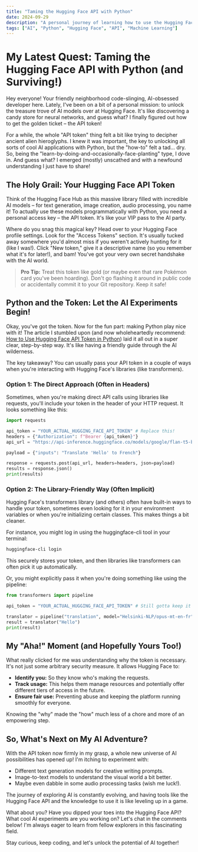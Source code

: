 ```yaml
---
title: "Taming the Hugging Face API with Python"
date: 2024-09-29
description: "A personal journey of learning how to use the Hugging Face API with Python, from obtaining an API token to implementing it in your code."
tags: ["AI", "Python", "Hugging Face", "API", "Machine Learning"]
---
```


# My Latest Quest: Taming the Hugging Face API with Python (and Surviving!)

Hey everyone! Your friendly neighborhood code-slinging, AI-obsessed developer here. Lately, I've been on a bit of a personal mission: to unlock the treasure trove of AI models over at Hugging Face. It's like discovering a candy store for neural networks, and guess what? I finally figured out how to get the golden ticket – the API token!

For a while, the whole "API token" thing felt a bit like trying to decipher ancient alien hieroglyphs. I knew it was important, the key to unlocking all sorts of cool AI applications with Python, but the "how-to" felt a tad… dry. So, being the "learn-by-doing-and-occasionally-face-planting" type, I dove in. And guess what? I emerged (mostly) unscathed and with a newfound understanding I just have to share!

## The Holy Grail: Your Hugging Face API Token

Think of the Hugging Face Hub as this massive library filled with incredible AI models – for text generation, image creation, audio processing, you name it! To actually use these models programmatically with Python, you need a personal access key – the API token. It's like your VIP pass to the AI party.

Where do you snag this magical key? Head over to your Hugging Face profile settings. Look for the "Access Tokens" section. It's usually tucked away somewhere you'd almost miss if you weren't actively hunting for it (like I was!). Click "New token," give it a descriptive name (so you remember what it's for later!), and bam! You've got your very own secret handshake with the AI world.

> **Pro Tip:** Treat this token like gold (or maybe even that rare Pokémon card you've been hoarding). Don't go flashing it around in public code or accidentally commit it to your Git repository. Keep it safe!

## Python and the Token: Let the AI Experiments Begin!

Okay, you've got the token. Now for the fun part: making Python play nice with it! The article I stumbled upon (and now wholeheartedly recommend: [How to Use Hugging Face API Token in Python](https://huggingface.co/docs/api-inference/quicktour)) laid it all out in a super clear, step-by-step way. It's like having a friendly guide through the AI wilderness.

The key takeaway? You can usually pass your API token in a couple of ways when you're interacting with Hugging Face's libraries (like transformers).

### Option 1: The Direct Approach (Often in Headers)

Sometimes, when you're making direct API calls using libraries like requests, you'll include your token in the header of your HTTP request. It looks something like this:

```python
import requests

api_token = "YOUR_ACTUAL_HUGGING_FACE_API_TOKEN" # Replace this!
headers = {"Authorization": f"Bearer {api_token}"}
api_url = "https://api-inference.huggingface.co/models/google/flan-t5-base" # Just an example model

payload = {"inputs": "Translate 'Hello' to French"}

response = requests.post(api_url, headers=headers, json=payload)
results = response.json()
print(results)
```

### Option 2: The Library-Friendly Way (Often Implicit)

Hugging Face's transformers library (and others) often have built-in ways to handle your token, sometimes even looking for it in your environment variables or when you're initializing certain classes. This makes things a bit cleaner.

For instance, you might log in using the huggingface-cli tool in your terminal:

```bash
huggingface-cli login
```

This securely stores your token, and then libraries like transformers can often pick it up automatically.

Or, you might explicitly pass it when you're doing something like using the pipeline:

```python
from transformers import pipeline

api_token = "YOUR_ACTUAL_HUGGING_FACE_API_TOKEN" # Still gotta keep it safe!

translator = pipeline("translation", model="Helsinki-NLP/opus-mt-en-fr", token=api_token)
result = translator("Hello")
print(result)
```

## My "Aha!" Moment (and Hopefully Yours Too!)

What really clicked for me was understanding why the token is necessary. It's not just some arbitrary security measure. It allows Hugging Face to:

- **Identify you:** So they know who's making the requests.
- **Track usage:** This helps them manage resources and potentially offer different tiers of access in the future.
- **Ensure fair use:** Preventing abuse and keeping the platform running smoothly for everyone.

Knowing the "why" made the "how" much less of a chore and more of an empowering step.

## So, What's Next on My AI Adventure?

With the API token now firmly in my grasp, a whole new universe of AI possibilities has opened up! I'm itching to experiment with:

- Different text generation models for creative writing prompts.
- Image-to-text models to understand the visual world a bit better.
- Maybe even dabble in some audio processing tasks (wish me luck!).

The journey of exploring AI is constantly evolving, and having tools like the Hugging Face API and the knowledge to use it is like leveling up in a game.

What about you? Have you dipped your toes into the Hugging Face API? What cool AI experiments are you working on? Let's chat in the comments below! I'm always eager to learn from fellow explorers in this fascinating field.

Stay curious, keep coding, and let's unlock the potential of AI together!
